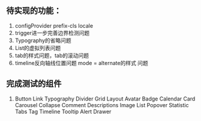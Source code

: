 ## 待实现的功能：
1. configProvider prefix-cls locale
2. trigger进一步完善边界检测问题
3. Typography的省略问题
4. List的虚拟列表问题
5. tab的样式问题，tab的滚动问题
6. timeline反向轴线位置问题  mode = alternate的样式 问题
## 完成测试的组件
1. Button Link Typography Divider Grid Layout Avatar Badge Calendar Card Carousel Collapse Comment Descriptions Image List  Popover Statistic Tabs Tag Timeline Tooltip Alert Drawer